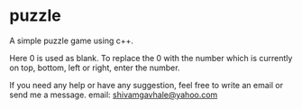 # puzzle
A simple puzzle game using c++.

Here 0 is used as blank. To replace the 0 with the number which is currently on top, bottom, left or right, enter the number.

If you need any help or have any suggestion, feel free to write an email or send me a message. 
      email: shivamgavhale@yahoo.com
